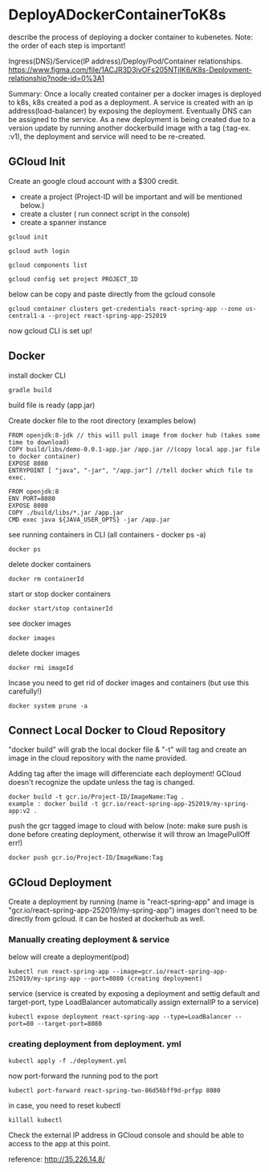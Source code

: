 # DeployADockerContainerToK8s
describe the process of deploying a docker container to kubenetes. Note: the order of each step is important!

Ingress(DNS)/Service(IP address)/Deploy/Pod/Container relationships.
https://www.figma.com/file/1ACJR3D3jvOFs205NTjIK6/K8s-Deployment-relationship?node-id=0%3A1

Summary: Once a locally created container per a docker images is deployed to k8s, k8s created a pod as a deployment.
A service is created with an ip address(load-balancer) by exposing the deployment.
Eventually DNS can be assigned to the service. As a new deployment is being created due to a version update by running another dockerbuild image with a tag (:tag-ex. :v1), the deployment and service will need to be re-created. 

## GCloud Init 
Create an google cloud account with a $300 credit. 
- create a project (Project-ID will be important and will be mentioned below.)
- create a cluster ( run connect script in the console)
- create a spanner instance

```
gcloud init
```

```
gcloud auth login
```
```
gcloud components list
```
```
gcloud config set project PROJECT_ID
```
below can be copy and paste directly from the gcloud console
```
gcloud container clusters get-credentials react-spring-app --zone us-central1-a --project react-spring-app-252019
```

now gcloud CLI is set up!

## Docker
install docker CLI
```
gradle build
```
build file is ready (app.jar)

Create docker file to the root directory (examples below)
```
FROM openjdk:8-jdk // this will pull image from docker hub (takes some time to download)
COPY build/libs/demo-0.0.1-app.jar /app.jar //(copy local app.jar file to docker container)
EXPOSE 8080
ENTRYPOINT [ "java", "-jar", "/app.jar"] //tell docker which file to exec.
```
```
FROM openjdk:8
ENV PORT=8080
EXPOSE 8080
COPY ./build/libs/*.jar /app.jar
CMD exec java ${JAVA_USER_OPTS} -jar /app.jar
```


see running containers in CLI (all containers - docker ps -a)
```
docker ps
```
delete docker containers
```
docker rm containerId
```
start or stop docker containers
```
docker start/stop containerId
```
see docker images
```
docker images
```
delete docker images
```
docker rmi imageId
```

Incase you need to get rid of docker images and containers (but use this carefully!)
```
docker system prune -a
```

## Connect Local Docker to Cloud Repository

"docker build" will grab the local docker file & "-t" will tag and create an image in the cloud repository with the name provided.

Adding tag after the image will differenciate each deployment! GCloud doesn't recognize the update unless the tag is changed.

```
docker build -t gcr.io/Project-ID/ImageName:Tag .
example : docker build -t gcr.io/react-spring-app-252019/my-spring-app:v2 .
```
push the gcr tagged image to cloud with below
(note: make sure push is done before creating deployment, otherwise it will throw an ImagePullOff err!) 
```
docker push gcr.io/Project-ID/ImageName:Tag
```

## GCloud Deployment
Create a deployment by running (name is "react-spring-app" and image is "gcr.io/react-spring-app-252019/my-spring-app")
images don't need to be directly from gcloud. it can be hosted at dockerhub as well.
### Manually creating deployment & service
below will create a deployment(pod) 
```
kubectl run react-spring-app --image=gcr.io/react-spring-app-252019/my-spring-app --port=8080 (creating deployment)
```
service (service is created by exposing a deployment and settig default and target-port, type LoadBalancer automatically assign externalIP to a service)
```
kubectl expose deployment react-spring-app --type=LoadBalancer --port=80 --target-port=8080
```
### creating deployment from deployment. yml
```
kubectl apply -f ./deployment.yml
```
now port-forward the running pod to the port
```
kubectl port-forward react-spring-two-86d56bff9d-prfpp 8080
```
in case, you need to reset kubectl
```
killall kubectl
```

Check the external IP address in GCloud console and should be able to access to the app at this point.

reference:
http://35.226.14.8/
